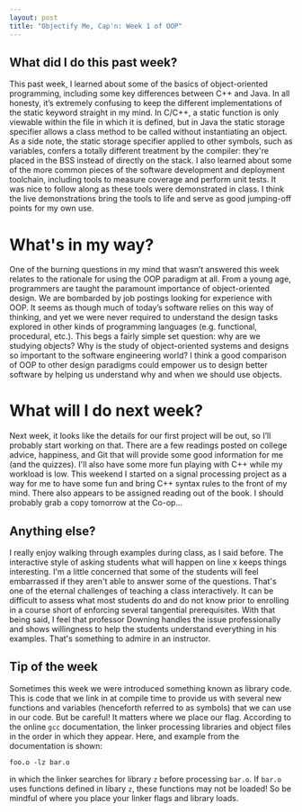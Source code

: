 ```yaml
---
layout: post
title: "Objectify Me, Cap'n: Week 1 of OOP"
---
```


## What did I do this past week?
This past week, I learned about some of the basics of object-oriented programming, including some key differences between C++ and Java. In all honesty, it’s extremely confusing to keep the different implementations of the static keyword straight in my mind. In C/C++, a static function is only viewable within the file in which it is defined, but in Java the static storage specifier allows a class method to be called without instantiating an object. As a side note, the static storage specifier applied to other symbols, such as variables, confers a totally different treatment by the compiler: they're placed in the BSS instead of directly on the stack. I also learned about some of the more common pieces of the software development and deployment toolchain, including tools to measure coverage and perform unit tests. It was nice to follow along as these tools were demonstrated in class. I think the live demonstrations bring the tools to life and serve as good jumping-off points for my own use.

# What's in my way?
One of the burning questions in my mind that wasn’t answered this week relates to the rationale for using the OOP paradigm at all. From a young age, programmers are taught the paramount importance of object-oriented design. We are bombarded by job postings looking for experience with OOP. It seems as though much of today’s software relies on this way of thinking, and yet we were never required to understand the design tasks explored in other kinds of programming languages (e.g. functional, procedural, etc.). This begs a fairly simple set question: why are we studying objects? Why is the study of object-oriented systems and designs so important to the software engineering world? I think a good comparison of OOP to other design paradigms could empower us to design better software by helping us understand why and when we should use objects.

# What will I do next week?
Next week, it looks like the details for our first project will be out, so I’ll probably start working on that. There are a few readings posted on college advice, happiness, and Git that will provide some good information for me (and the quizzes). I'll also have some more fun playing with C++ while my workload is low. This weekend I started on a signal processing project as a way for me to have some fun and bring C++ syntax rules to the front of my mind. There also appears to be assigned reading out of the book. I should probably grab a copy tomorrow at the Co-op…

## Anything else?
I really enjoy walking through examples during class, as I said before. The interactive style of asking students what will happen on line x keeps things interesting. I'm a little concerned that some of the students will feel embarrassed if they aren't able to answer some of the questions. That's one of the eternal challenges of teaching a class interactively. It can be difficult to assess what most students do and do not know prior to enrolling in a course short of enforcing several tangential prerequisites. With that being said, I feel that professor Downing handles the issue professionally and shows willingness to help the students understand everything in his examples. That's something to admire in an instructor.

## Tip of the week
Sometimes this week we were introduced something known as library code. This is code that we link in at compile time to provide us with several new functions and variables (henceforth referred to as symbols) that we can use in our code. But be careful! It matters where we place our flag. According to the online `gcc` documentation, the linker processing libraries and object files in the order in which they appear. Here, and example from the documentation is shown:

`foo.o -lz bar.o`

in which the linker searches for library `z` before processing `bar.o`. If `bar.o` uses functions defined in libary `z`, these functions may not be loaded! So be mindful of where you place your linker flags and library loads.


